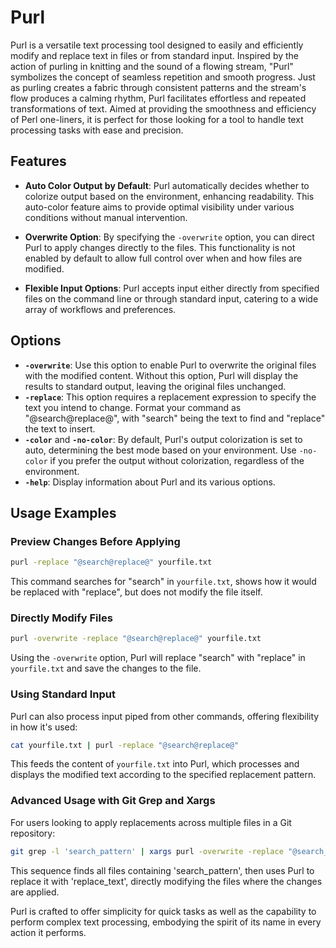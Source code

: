 # Purl

Purl is a versatile text processing tool designed to easily and efficiently modify and replace text in files or from standard input. Inspired by the action of purling in knitting and the sound of a flowing stream, "Purl" symbolizes the concept of seamless repetition and smooth progress. Just as purling creates a fabric through consistent patterns and the stream's flow produces a calming rhythm, Purl facilitates effortless and repeated transformations of text. Aimed at providing the smoothness and efficiency of Perl one-liners, it is perfect for those looking for a tool to handle text processing tasks with ease and precision.

## Features

- **Auto Color Output by Default**: Purl automatically decides whether to colorize output based on the environment, enhancing readability. This auto-color feature aims to provide optimal visibility under various conditions without manual intervention.

- **Overwrite Option**: By specifying the `-overwrite` option, you can direct Purl to apply changes directly to the files. This functionality is not enabled by default to allow full control over when and how files are modified.

- **Flexible Input Options**: Purl accepts input either directly from specified files on the command line or through standard input, catering to a wide array of workflows and preferences.

## Options

- **`-overwrite`**: Use this option to enable Purl to overwrite the original files with the modified content. Without this option, Purl will display the results to standard output, leaving the original files unchanged.
- **`-replace`**: This option requires a replacement expression to specify the text you intend to change. Format your command as "@search@replace@", with "search" being the text to find and "replace" the text to insert.
- **`-color`** and **`-no-color`**: By default, Purl's output colorization is set to auto, determining the best mode based on your environment. Use `-no-color` if you prefer the output without colorization, regardless of the environment.
- **`-help`**: Display information about Purl and its various options.

## Usage Examples

### Preview Changes Before Applying

```bash
purl -replace "@search@replace@" yourfile.txt
```

This command searches for "search" in `yourfile.txt`, shows how it would be replaced with "replace", but does not modify the file itself.

### Directly Modify Files

```bash
purl -overwrite -replace "@search@replace@" yourfile.txt
```

Using the `-overwrite` option, Purl will replace "search" with "replace" in `yourfile.txt` and save the changes to the file.

### Using Standard Input

Purl can also process input piped from other commands, offering flexibility in how it's used:

```bash
cat yourfile.txt | purl -replace "@search@replace@"
```

This feeds the content of `yourfile.txt` into Purl, which processes and displays the modified text according to the specified replacement pattern.

### Advanced Usage with Git Grep and Xargs

For users looking to apply replacements across multiple files in a Git repository:

```bash
git grep -l 'search_pattern' | xargs purl -overwrite -replace "@search_pattern@replace_text@"
```

This sequence finds all files containing 'search_pattern', then uses Purl to replace it with 'replace_text', directly modifying the files where the changes are applied.

Purl is crafted to offer simplicity for quick tasks as well as the capability to perform complex text processing, embodying the spirit of its name in every action it performs.
